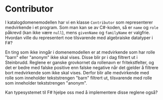 # Contributor

I katalogdomenemodellen har vi en klasse `Contributor` som representerer medvirkende i et program. Som man kan se av C#-koden, så er `name` og `role` påkrevd (kan ikke være `null`), mens `givenName` og `familyName` er valgfrie. Hvordan ville du representert noe tilsvarende med algebraiske datatyper i F#?

En ting som ikke inngår i domenemodellen er at medvirkende som har rolle "barn" eller "anonym" ikke skal vises. Disse blir pr i dag filtrert ut i Steinbrudd. Reglene er ganske grovkornet da rollenavn er fritekstfelter, og det er bedre med falske positive enn falske negative når det gjelder å filtrere bort medvirkende som ikke skal vises. Derfor blir alle medvirkende med rolle som inneholder tekststrengen "barn" filtrert ut, tilsvarende med rolle som inneholder tekststrengen "anonym". 

Kan typesystemet til F# hjelpe oss med å implementere disse reglene også?
